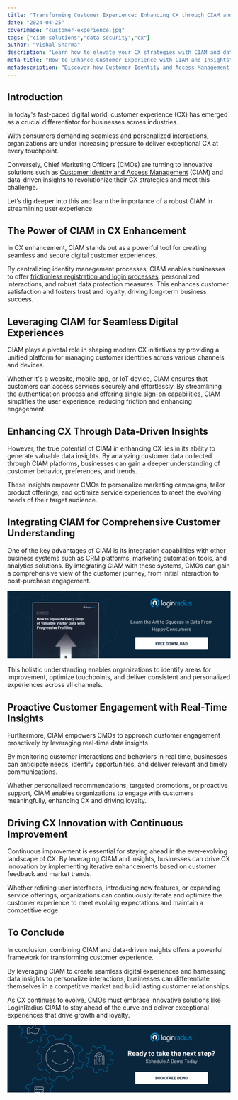 ```yaml
---
title: "Transforming Customer Experience: Enhancing CX through CIAM and Insights"
date: "2024-04-25"
coverImage: "customer-experience.jpg"
tags: ["ciam solutions","data security","cx"]
author: "Vishal Sharma"
description: "Learn how to elevate your CX strategies with CIAM and data-driven insights. From seamless digital experiences to proactive customer engagement, discover the key to driving growth and loyalty in a competitive market."
meta-title: "How to Enhance Customer Experience with CIAM and Insights"
metadescription: "Discover how Customer Identity and Access Management and data-driven insights can revolutionize your CX strategies. Read more to understand the power of CIAM."
---
```

## Introduction

In today's fast-paced digital world, customer experience (CX) has emerged as a crucial differentiator for businesses across industries. 

With consumers demanding seamless and personalized interactions, organizations are under increasing pressure to deliver exceptional CX at every touchpoint. 

Conversely, Chief Marketing Officers (CMOs) are turning to innovative solutions such as [Customer Identity and Access Management](https://www.loginradius.com/blog/identity/customer-identity-and-access-management/) (CIAM) and data-driven insights to revolutionize their CX strategies and meet this challenge. 

Let’s dig deeper into this and learn the importance of a robust CIAM in streamlining user experience. 

## The Power of CIAM in CX Enhancement

In CX enhancement, CIAM stands out as a powerful tool for creating seamless and secure digital customer experiences. 

By centralizing identity management processes, CIAM enables businesses to offer [frictionless registration and login processes](https://www.loginradius.com/authentication/), personalized interactions, and robust data protection measures. This enhances customer satisfaction and fosters trust and loyalty, driving long-term business success.

## Leveraging CIAM for Seamless Digital Experiences

CIAM plays a pivotal role in shaping modern CX initiatives by providing a unified platform for managing customer identities across various channels and devices. 

Whether it's a website, mobile app, or IoT device, CIAM ensures that customers can access services securely and effortlessly. By streamlining the authentication process and offering [single sign-on](https://www.loginradius.com/single-sign-on/) capabilities, CIAM simplifies the user experience, reducing friction and enhancing engagement.

## Enhancing CX Through Data-Driven Insights

However, the true potential of CIAM in enhancing CX lies in its ability to generate valuable data insights. By analyzing customer data collected through CIAM platforms, businesses can gain a deeper understanding of customer behavior, preferences, and trends.

These insights empower CMOs to personalize marketing campaigns, tailor product offerings, and optimize service experiences to meet the evolving needs of their target audience.

## Integrating CIAM for Comprehensive Customer Understanding

One of the key advantages of CIAM is its integration capabilities with other business systems such as CRM platforms, marketing automation tools, and analytics solutions. By integrating CIAM with these systems, CMOs can gain a comprehensive view of the customer journey, from initial interaction to post-purchase engagement. 

[![EB-progressive-profiling](EB-progressive-profiling.png)](https://www.loginradius.com/resource/how-to-squeeze-every-drop-of-progressive-profiling/)

This holistic understanding enables organizations to identify areas for improvement, optimize touchpoints, and deliver consistent and personalized experiences across all channels.

## Proactive Customer Engagement with Real-Time Insights

Furthermore, CIAM empowers CMOs to approach customer engagement proactively by leveraging real-time data insights. 

By monitoring customer interactions and behaviors in real time, businesses can anticipate needs, identify opportunities, and deliver relevant and timely communications. 

Whether personalized recommendations, targeted promotions, or proactive support, CIAM enables organizations to engage with customers meaningfully, enhancing CX and driving loyalty.

## Driving CX Innovation with Continuous Improvement

Continuous improvement is essential for staying ahead in the ever-evolving landscape of CX. By leveraging CIAM and insights, businesses can drive CX innovation by implementing iterative enhancements based on customer feedback and market trends. 

Whether refining user interfaces, introducing new features, or expanding service offerings, organizations can continuously iterate and optimize the customer experience to meet evolving expectations and maintain a competitive edge.

## To Conclude

In conclusion, combining CIAM and data-driven insights offers a powerful framework for transforming customer experience. 

By leveraging CIAM to create seamless digital experiences and harnessing data insights to personalize interactions, businesses can differentiate themselves in a competitive market and build lasting customer relationships. 

As CX continues to evolve, CMOs must embrace innovative solutions like LoginRadius CIAM to stay ahead of the curve and deliver exceptional experiences that drive growth and loyalty.

[![book-a-demo-loginradius](../../assets/book-a-demo-loginradius.png)](https://www.loginradius.com/book-a-demo/)
